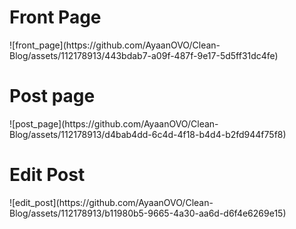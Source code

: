 <h1>Front Page</h1>
![front_page](https://github.com/AyaanOVO/Clean-Blog/assets/112178913/443bdab7-a09f-487f-9e17-5d5ff31dc4fe) 

<h1>Post page </h1>
![post_page](https://github.com/AyaanOVO/Clean-Blog/assets/112178913/d4bab4dd-6c4d-4f18-b4d4-b2fd944f75f8) 

<h1>Edit Post</h1>
![edit_post](https://github.com/AyaanOVO/Clean-Blog/assets/112178913/b11980b5-9665-4a30-aa6d-d6f4e6269e15) 
